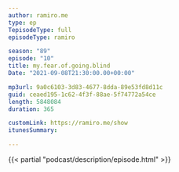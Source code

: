 ```yaml
---
author: ramiro.me
type: ep
TepisodeType: full
episodeType: ramiro

season: "89"
episode: "10"
title: my.fear.of.going.blind
Date: "2021-09-08T21:30:00.00+00:00"

mp3url: 9a0c6103-3d83-4677-8dda-89e53fd8d11c
guid: ceaed195-1c62-4f3f-88ae-5f74772a54ce
length: 5848084
duration: 365

customLink: https://ramiro.me/show
itunesSummary:

---
```

{{< partial "podcast/description/episode.html" >}}
